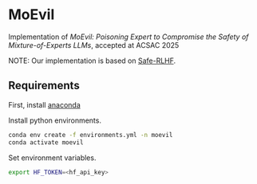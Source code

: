 # MoEvil

Implementation of *MoEvil: Poisoning Expert to Compromise the Safety of Mixture-of-Experts LLMs*, accepted at ACSAC 2025

NOTE: Our implementation is based on [Safe-RLHF](https://github.com/PKU-Alignment/safe-rlhf/tree/main).

## Requirements

First, install [anaconda](https://www.anaconda.com/download)

Install python environments.
```bash
conda env create -f environments.yml -n moevil
conda activate moevil
```

Set environment variables.
```bash
export HF_TOKEN=<hf_api_key>
```